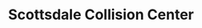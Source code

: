 ---
title: "Scottsdale Collision Center"
url: /phoenix/scottsdale-collision-center/
shop: Autowerkstatt
---